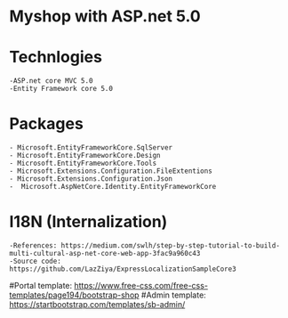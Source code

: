 # Myshop with ASP.net 5.0 
# Technlogies
	-ASP.net core MVC 5.0
	-Entity Framework core 5.0
# Packages 
	- Microsoft.EntityFrameworkCore.SqlServer
	- Microsoft.EntityFrameworkCore.Design
	- Microsoft.EntityFrameworkCore.Tools
	- Microsoft.Extensions.Configuration.FileExtentions
	- Microsoft.Extensions.Configuration.Json
	-  Microsoft.AspNetCore.Identity.EntityFrameworkCore
# I18N (Internalization)
	-References: https://medium.com/swlh/step-by-step-tutorial-to-build-multi-cultural-asp-net-core-web-app-3fac9a960c43
	-Source code: https://github.com/LazZiya/ExpressLocalizationSampleCore3
#Portal template: https://www.free-css.com/free-css-templates/page194/bootstrap-shop
#Admin template: https://startbootstrap.com/templates/sb-admin/